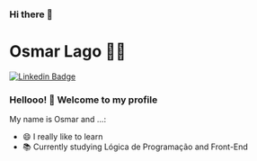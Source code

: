 ### Hi there 👋

<!--
**Osmarjulia/Osmarjulia** is a ✨ _special_ ✨ repository because its `README.md` (this file) appears on your GitHub profile.

Here are some ideas to get you started:

- 🔭 I’m currently working on ...
- 🌱 I’m currently learning ...
- 👯 I’m looking to collaborate on ...
- 🤔 I’m looking for help with ...
- 💬 Ask me about ...
- 📫 How to reach me: ...
- 😄 Pronouns: ...
- ⚡ Fun fact: ...
-->


# Osmar Lago :man_technologist:

[![Linkedin Badge](https://img.shields.io/badge/-LinkedIn-blue?style=flat-square&logo=Linkedin&logoColor=white&link=https://www.linkedin.com/in/osmar-lago-019944130/)](https://www.linkedin.com/in/osmar-lago-019944130/)

### Hellooo! 👋 Welcome to my profile

My name is Osmar and ...:

 - 😄 I really like to learn
 - 📚 Currently studying Lógica de Programação and Front-End
 


